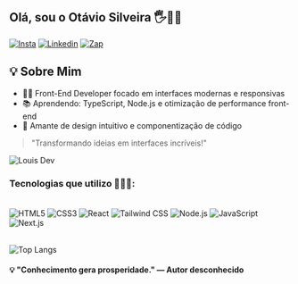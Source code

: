 ## Olá, sou o Otávio Silveira 🖐️🧑‍💻

[![Insta](https://img.shields.io/badge/Instagram-E4405F?style=for-the-badge&logo=instagram&logoColor=white)](https://instagram.com)
[![Linkedin](https://img.shields.io/badge/LinkedIn-0077B5?style=for-the-badge&logo=linkedin&logoColor=white)](https://instagram.com)
[![Zap](https://img.shields.io/badge/WhatsApp-25D366?style=for-the-badge&logo=whatsapp&logoColor=white)](https://wa.me/5585981169120)

## 💡 Sobre Mim
- 👨‍💻 Front-End Developer focado em interfaces modernas e responsivas
- 📚 Aprendendo: TypeScript, Node.js e otimização de performance front-end
- 🎨 Amante de design intuitivo e componentização de código

> "Transformando ideias em interfaces incríveis!"

![Louis Dev](https://github-readme-stats.vercel.app/api?username=LuisOtavioSilveira&show_icons=true&theme=radical)



### Tecnologias que utilizo 🧑‍💻🤖:
<div style="display: inline_block"><br>
  <img src="https://img.shields.io/badge/HTML5-E34F26?style=for-the-badge&logo=html5&logoColor=white" align="center" alt="HTML5">
  <img src="https://img.shields.io/badge/CSS3-1572B6?style=for-the-badge&logo=css3&logoColor=white" align="center" alt="CSS3">
  <img src="https://img.shields.io/badge/React-20232A?style=for-the-badge&logo=react&logoColor=61DAFB" align="center" alt="React">
  <img src="https://img.shields.io/badge/Tailwind_CSS-38B2AC?style=for-the-badge&logo=tailwind-css&logoColor=white" align="center" alt="Tailwind CSS">
  <img src="https://img.shields.io/badge/Node.js-43853D?style=for-the-badge&logo=node.js&logoColor=white" align="center" alt="Node.js">
  <img src="https://img.shields.io/badge/JavaScript-F7DF1E?style=for-the-badge&logo=javascript&logoColor=black" align="center" alt="JavaScript">
  <img src="https://img.shields.io/badge/Next-black?style=for-the-badge&logo=next.js&logoColor=white" align="center" alt="Next.js">
</div><br>

![Top Langs](https://github-readme-stats.vercel.app/api/top-langs/?username=anuraghazra&layout=compact)

#### 💡 "Conhecimento gera prosperidade." — Autor desconhecido
